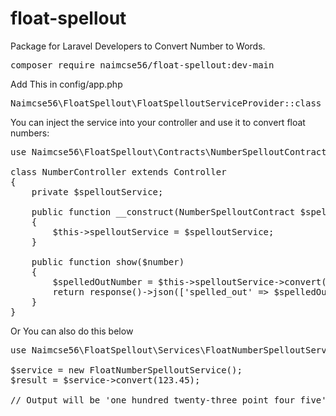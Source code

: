 
# float-spellout
Package for Laravel Developers to Convert Number to Words.
<pre>composer require naimcse56/float-spellout:dev-main</pre>
Add This in config/app.php
<pre>Naimcse56\FloatSpellout\FloatSpelloutServiceProvider::class</pre>
You can inject the service into your controller and use it to convert float numbers:
<pre>
use Naimcse56\FloatSpellout\Contracts\NumberSpelloutContract;

class NumberController extends Controller
{
    private $spelloutService;

    public function __construct(NumberSpelloutContract $spelloutService)
    {
        $this->spelloutService = $spelloutService;
    }

    public function show($number)
    {
        $spelledOutNumber = $this->spelloutService->convert(floatval($number));
        return response()->json(['spelled_out' => $spelledOutNumber]);
    }
}
</pre>
Or You can also do this below
<pre>
use Naimcse56\FloatSpellout\Services\FloatNumberSpelloutService;

$service = new FloatNumberSpelloutService();
$result = $service->convert(123.45);

// Output will be 'one hundred twenty-three point four five'
</pre>

